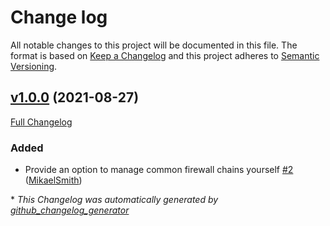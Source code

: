 # Change log

All notable changes to this project will be documented in this file. The format is based on [Keep a Changelog](http://keepachangelog.com/en/1.0.0/) and this project adheres to [Semantic Versioning](http://semver.org).

## [v1.0.0](https://github.com/puppetlabs/puppetlabs-pam_firewall/tree/v1.0.0) (2021-08-27)

[Full Changelog](https://github.com/puppetlabs/puppetlabs-pam_firewall/compare/37ac9c2326390a44f8177ebd7c152287fd6a6ed8...v1.0.0)

### Added

- Provide an option to manage common firewall chains yourself [\#2](https://github.com/puppetlabs/puppetlabs-pam_firewall/pull/2) ([MikaelSmith](https://github.com/MikaelSmith))



\* *This Changelog was automatically generated by [github_changelog_generator](https://github.com/github-changelog-generator/github-changelog-generator)*
